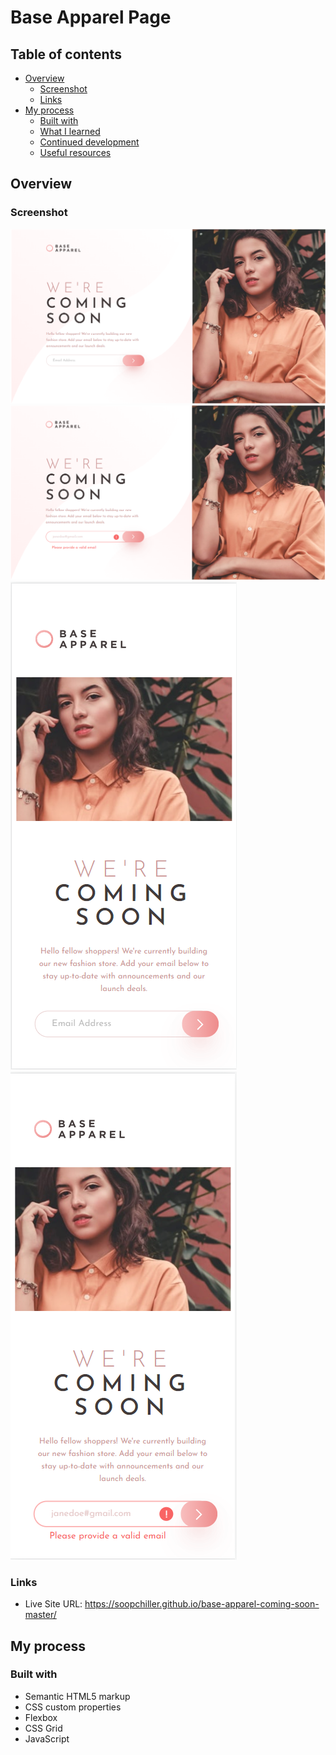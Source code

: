 # Base Apparel Page 

 

## Table of contents

- [Overview](#overview)
  - [Screenshot](#screenshot)
  - [Links](#links)
- [My process](#my-process)
  - [Built with](#built-with)
  - [What I learned](#what-i-learned)
  - [Continued development](#continued-development)
  - [Useful resources](#useful-resources)


## Overview


### Screenshot

![](./desktop-state.png)
![](./active-desktop-state.png)
![](./mobile-state.png)
![](./mobile-active-state.png)



### Links

- Live Site URL: https://soopchiller.github.io/base-apparel-coming-soon-master/

## My process

### Built with

- Semantic HTML5 markup
- CSS custom properties
- Flexbox
- CSS Grid
- JavaScript



